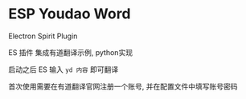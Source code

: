 # ESP Youdao Word

Electron Spirit Plugin

ES 插件 集成有道翻译示例, python实现

启动之后 ES 输入 `yd 内容` 即可翻译

首次使用需要在有道翻译官网注册一个账号, 并在配置文件中填写账号密码